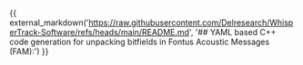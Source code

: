 {{ external_markdown('https://raw.githubusercontent.com/Delresearch/WhisperTrack-Software/refs/heads/main/README.md', '## YAML based C++ code generation for unpacking bitfields in Fontus Acoustic Messages (FAM):') }}